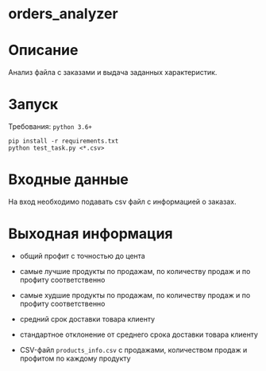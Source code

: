 # orders_analyzer

# Описание

Анализ файла с заказами и выдача заданных характеристик.

# Запуск

Требования: `python 3.6+`

```
pip install -r requirements.txt
python test_task.py <*.csv>
```

# Входные данные

На вход необходимо подавать csv файл с информацией о заказах.

# Выходная информация

- общий профит с точностью до цента

- самые лучшие продукты по продажам, по количеству продаж и по профиту соответственно

- самые худшие продукты по продажам, по количеству продаж и по профиту соответственно

- средний срок доставки товара клиенту

- стандартное отклонение от среднего срока доставки товара клиенту

- CSV-файл `products_info.csv` с продажами, количеством продаж и профитом по каждому продукту
